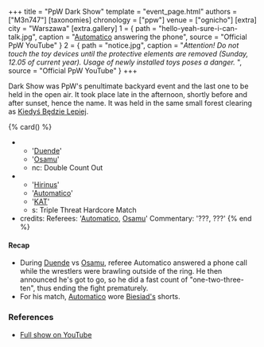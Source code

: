 +++
title = "PpW Dark Show"
template = "event_page.html"
authors = ["M3n747"]
[taxonomies]
chronology = ["ppw"]
venue = ["ognicho"]
[extra]
city = "Warszawa"
[extra.gallery]
1 = { path = "hello-yeah-sure-i-can-talk.jpg", caption = "[Automatico](@/w/rob-scaffold.md) answering the phone", source = "Official PpW YouTube" }
2 = { path = "notice.jpg", caption = "_Attention! Do not touch the toy devices until the protective elements are removed (Sunday, 12.05 of current year). Usage of newly installed toys poses a danger._ ", source = "Official PpW YouTube" }
+++

Dark Show was PpW's penultimate backyard event and the last one to be held in the open air. It took place late in the afternoon, shortly before and after sunset, hence the name. It was held in the same small forest clearing as [Kiedyś Będzie Lepiej](@/e/ppw/2019-07-13-ppw-kiedys-bedzie-lepiej.md).

{% card() %}
- - '[Duende](@/w/sedzia-borys.md)'
  - '[Osamu](@/w/osamu.md)'
  - nc: Double Count Out
- - '[Hirinus](@/w/hirinus.md)'
  - '[Automatico](@/w/rob-scaffold.md)'
  - '[KAT](@/w/biesiad.md)'
  - s: Triple Threat Hardcore Match
- credits:
    Referees: '[Automatico](@/w/rob-scaffold.md), [Osamu](@/w/osamu.md)'
    Commentary: '???, ???'
{% end %}

#### Recap

* During [Duende](@/w/sedzia-borys.md) vs [Osamu](@/w/osamu.md), referee Automatico answered a phone call while the wrestlers were brawling outside of the ring. He then announced he's got to go, so he did a fast count of "one-two-three-ten", thus ending the fight prematurely.
* For his match, [Automatico](@/w/rob-scaffold.md) wore [Biesiad's](@/w/biesiad.md) shorts.

### References

* [Full show on YouTube](https://www.youtube.com/watch?v=xudoPHQ_uag)
